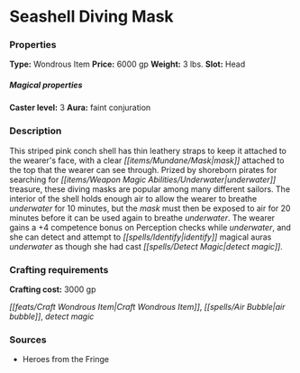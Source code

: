﻿---
Title: "Seashell Diving Mask"
Type: "Wondrous Item"
Price: "6000 gp"
Weight: "3 lbs."
Slot: "Head"
Caster level: "3"
Aura: "faint conjuration"
Description: |
  "This striped pink conch shell has thin leathery straps to keep it attached to the wearer's face, with a clear mask attached to the top that the wearer can see through. Prized by shoreborn pirates for searching for underwater treasure, these diving masks are popular among many different sailors. The interior of the shell holds enough air to allow the wearer to breathe underwater for 10 minutes, but the mask must then be exposed to air for 20 minutes before it can be used again to breathe underwater. The wearer gains a +4 competence bonus on Perception checks while underwater, and she can detect and attempt to identify magical auras underwater as though she had cast _detect magic_."
Crafting cost: "3000 gp"
Sources: "['Heroes from the Fringe']"
---

# Seashell Diving Mask

### Properties

**Type:** Wondrous Item **Price:** 6000 gp **Weight:** 3 lbs. **Slot:** Head

##### Magical properties

**Caster level:** 3 **Aura:** faint conjuration

### Description

This striped pink conch shell has thin leathery straps to keep it attached to the wearer's face, with a clear _[[items/Mundane/Mask|mask]]_ attached to the top that the wearer can see through. Prized by shoreborn pirates for searching for _[[items/Weapon Magic Abilities/Underwater|underwater]]_ treasure, these diving masks are popular among many different sailors. The interior of the shell holds enough air to allow the wearer to breathe _underwater_ for 10 minutes, but the _mask_ must then be exposed to air for 20 minutes before it can be used again to breathe _underwater_. The wearer gains a +4 competence bonus on Perception checks while _underwater_, and she can detect and attempt to _[[spells/Identify|identify]]_ magical auras _underwater_ as though she had cast _[[spells/Detect Magic|detect magic]]_.

### Crafting requirements

**Crafting cost:** 3000 gp

_[[feats/Craft Wondrous Item|Craft Wondrous Item]]_, _[[spells/Air Bubble|air bubble]]_, _detect magic_

### Sources

* Heroes from the Fringe